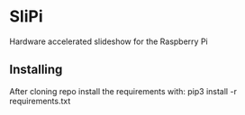 # SliPi
Hardware accelerated slideshow for the Raspberry Pi

## Installing
After cloning repo install the requirements with:
pip3 install -r requirements.txt